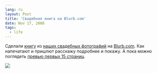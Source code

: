 ```yaml
---
lang: ru
layout: Post
title: 'Свадебная книга на Blurb.com'
date: Nov 17, 2008
tags:
  - life
---
```


Сделали [книгу](http://www.blurb.com/bookstore/detail/424148 "Книга «Оранжевая свадьба»") из [наших свадебных фотографий](http://wedding.sapegin.ru/ "Свадебные фотографии") на [Blurb.com](http://www.blurb.com/ "Blurb.com — книги print on demand"). Как напечатают и пришлют расскажу подробнее и покажу. А пока можно поглядеть [превью первых 15 страниц](http://www.blurb.com/books/424148 "Книга «Оранжевая свадьба» — превью").

![](/images/blog/orange-wedding-book.jpg)
